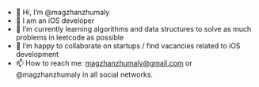 - 👋 Hi, I’m @magzhanzhumaly
- 👀 I am an iOS developer
- 🌱 I’m currently learning algorithms and data structures to solve as much problems in leetcode as possible
- 💞️ I’m happy to collaborate on startups / find vacancies related to iOS development
- 📫 How to reach me: magzhanzhumaly@gmail.com or @magzhanzhumaly in all social networks.

<!---
magzhanzhumaly/magzhanzhumaly is a ✨ special ✨ repository because its `README.md` (this file) appears on your GitHub profile.
You can click the Preview link to take a look at your changes.
--->

